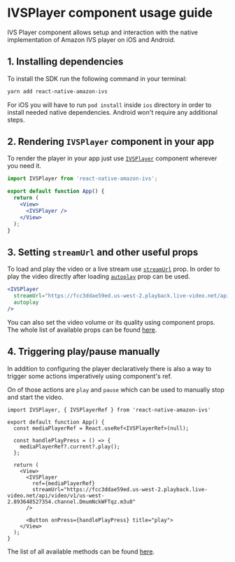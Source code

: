 # IVSPlayer component usage guide

IVS Player component allows setup and interaction with the native implementation of Amazon IVS player on iOS and Android.

## 1. Installing dependencies

To install the SDK run the following command in your terminal:

```sh
yarn add react-native-amazon-ivs
```

For iOS you will have to run `pod install` inside `ios` directory in order to install needed native dependencies. Android won't require any additional steps.

## 2. Rendering `IVSPlayer` component in your app

To render the player in your app just use [`IVSPlayer`](./ivs-player-reference.md) component wherever you need it.

```jsx
import IVSPlayer from 'react-native-amazon-ivs';

export default function App() {
  return (
    <View>
      <IVSPlayer />
    </View>
  );
}
```

## 3. Setting `streamUrl` and other useful props

To load and play the video or a live stream use [`streamUrl`](./ivs-player-reference.md#streamurl-optional) prop.
In order to play the video directly after loading [`autoplay`](./ivs-player-reference.md#autoplay-optional) prop can be used.

```jsx
<IVSPlayer
  streamUrl="https://fcc3ddae59ed.us-west-2.playback.live-video.net/api/video/v1/us-west-2.893648527354.channel.DmumNckWFTqz.m3u8"
  autoplay
/>
```

You can also set the video volume or its quality using component props. The whole list of available props can be found [here](ivs-player-reference.md#props).

## 4. Triggering play/pause manually

In addition to configuring the player declaratively there is also a way to trigger some actions imperatively using component's ref.

On of those actions are `play` and `pause` which can be used to manually stop and start the video.

```tsx
import IVSPlayer, { IVSPlayerRef } from 'react-native-amazon-ivs'

export default function App() {
  const mediaPlayerRef = React.useRef<IVSPlayerRef>(null);

  const handlePlayPress = () => {
    mediaPlayerRef?.current?.play();
  };

  return (
    <View>
      <IVSPlayer
        ref={mediaPlayerRef}
        streamUrl="https://fcc3ddae59ed.us-west-2.playback.live-video.net/api/video/v1/us-west-2.893648527354.channel.DmumNckWFTqz.m3u8"
      />

      <Button onPress={handlePlayPress} title="play">
    </View>
  );
}
```

The list of all available methods can be found [here](./ivs-player-reference.md#ref-methods).
